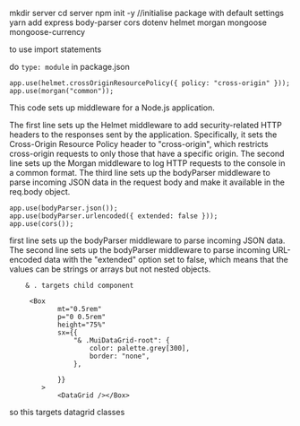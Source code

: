 mkdir server
cd server
npm init -y //initialise package with default settings
yarn add express body-parser cors dotenv helmet morgan mongoose mongoose-currency

to use import statements

do `type: module` in package.json

    app.use(helmet.crossOriginResourcePolicy({ policy: "cross-origin" }));
    app.use(morgan("common"));

This code sets up middleware for a Node.js application.

The first line sets up the Helmet middleware to add security-related HTTP headers to the responses sent by the application. Specifically, it sets the Cross-Origin Resource Policy header to "cross-origin", which restricts cross-origin requests to only those that have a specific origin.
The second line sets up the Morgan middleware to log HTTP requests to the console in a common format.
The third line sets up the bodyParser middleware to parse incoming JSON data in the request body and make it available in the req.body object.

    app.use(bodyParser.json());
    app.use(bodyParser.urlencoded({ extended: false }));
    app.use(cors());

first line sets up the bodyParser middleware to parse incoming JSON data.
The second line sets up the bodyParser middleware to parse incoming URL-encoded data with the "extended" option set to false, which means that the values can be strings or arrays but not nested objects.

        & . targets child component

         <Box
                mt="0.5rem"
                p="0 0.5rem"
                height="75%"
                sx={{
                    "& .MuiDataGrid-root": {
                        color: palette.grey[300],
                        border: "none",
                    },

                }}
            >
                <DataGrid /></Box>

so this targets datagrid classes
